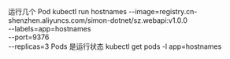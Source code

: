 运行几个 Pod
kubectl run hostnames --image=registry.cn-shenzhen.aliyuncs.com/simon-dotnet/sz.webapi:v1.0.0 \
                        --labels=app=hostnames \
                        --port=9376 \
                        --replicas=3
Pods 是运行状态
kubectl get pods -l app=hostnames